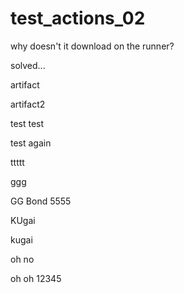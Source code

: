 # test_actions_02

why doesn't it download on the runner?

solved...

artifact

artifact2

test
test

test again

ttttt

ggg

GG Bond
5555

KUgai

kugai

oh no

oh oh
12345

